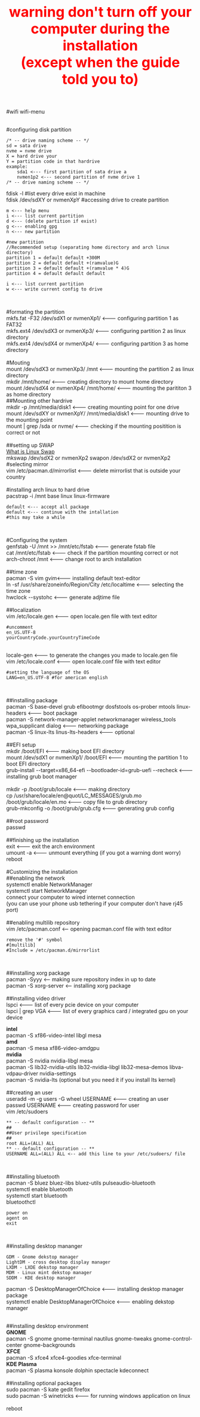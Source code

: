 <div style = "color: red;text-align: center;font-size: 14pt">
<h1>warning don't turn off your computer during the installation</br>
(except when the guide told you to)</h1>
</div>
</br>

#wifi
wifi-menu </br>
</br>

#configuring disk partition</br>

```
/* -- drive naming scheme -- */
sd = sata drive
nvme = nvme drive
X = hard drive your
Y = partition code in that hardrive
example:
    sda1 <--- first partition of sata drive a
    nvmen1p2 <--- second partition of nvme drive 1
/* -- drive naming scheme -- */
```

fdisk -l #list every drive exist in machine</br> 
fdisk /dev/sdXY or nvmenXpY #accessing drive to create partition</br>

```
m <--- help menu
i <--- list current partition
d <--- (delete partition if exist)
g <--- enabling gpg
n <--- new partition

#new partition
//Recommended setup (separating home directory and arch linux directory)
partition 1 = default default +300M
partition 2 = default default +(ramvalue)G
partition 3 = default default +(ramvalue * 4)G
partition 4 = default default default

i <--- list current partition
w <--- write current config to drive
```

</br>

#formating the partition</br>
mkfs.fat -F32 /dev/sdX1 or nvmenXp1/ <--- configuring partition 1 as FAT32</br>
mkfs.ext4 /dev/sdX3 or nvmenXp3/ <--- configuring partition 2 as linux directory</br>
mkfs.ext4 /dev/sdX4 or nvmenXp4/ <--- configuring partition 3 as home directory</br>
</br>
#Mouting</br>
mount /dev/sdX3 or nvmenXp3/ /mnt <--- mounting the partition 2 as linux directory</br>
mkdir /mnt/home/ <--- creating directory to mount home directory</br>
mount /dev/sdX4 or nvmenXp4/ /mnt/home/ <--- mounting the parititon 3 as home directory</br>
##Mounting other hardrive</br>
mkdir -p /mnt/media/disk1 <--- creating mounting point for one drive</br>
mount /dev/sdXY or nvmenXpY/ /mnt/media/disk1 <--- mounting drive to the mounting point</br>
mount | grep /sda or nvme/ <--- checking if the mounting positition is correct or not</br>
</br>
##setting up SWAP</br>
[What is Linux Swap](https://averagelinuxuser.com/linux-swap/)</br>
mkswap /dev/sdX2 or nvmenXp2
swapon /dev/sdX2 or nvmenXp2
</br>
#selecting mirror</br>
vim /etc/pacman.d/mirrorlist <--- delete mirrorlist that is outside your country
</br>
</br>
#installing arch linux to hard drive</br>
pacstrap -i /mnt base linux linux-firmware</br>

```
default <--- accept all package
default <--- continue with the intallation
#this may take a while
```

</br>

#Configuring the system</br>
genfstab -U /mnt >> /mnt/etc/fstab <--- generate fstab file</br>
cat /mnt/etc/fstab <--- check if the partition mounting correct or not</br>
arch-chroot /mnt <--- change root to arch installation</br>
</br>
##time zone</br>
pacman -S vim gvim<--- installing default text-editor</br>
ln -sf /usr/share/zoneinfo/Region/City /etc/localtime <--- selecting the time zone</br>
hwclock --systohc <--- generate adjtime file</br>
</br>
##localization</br>
vim /etc/locale.gen <--- open locale.gen file with text editor</br>

```
#uncomment
en_US.UTF-8
yourCountryCode.yourCountryTimeCode
```

</br>
locale-gen <--- to generate the changes you made to locale.gen file</br>
vim /etc/locale.conf <--- open locale.conf file with text editor</br>

```
#setting the language of the OS
LANG=en_US.UTF-8 #for american english
```

</br>

##installing package</br>
pacman -S base-devel grub efibootmgr dosfstools os-prober mtools linux-headers <--- boot package</br>
pacman -S network-manager-applet networkmanager wireless\_tools wpa\_supplicant dialog <--- networking package</br>
pacman -S linux-lts linus-lts-headers <--- optional</br>
</br>
##EFI setup</br>
mkdir /boot/EFI <--- making boot EFI directory</br>
mount /dev/sdX1 or nvmenXp1/ /boot/EFI <--- mounting the partition 1 to boot EFI directory</br>
grub-install --target=x86\_64-efi --bootloader-id=grub-uefi --recheck <--- installing grub boot manager</br>
</br>
mkdir -p /boot/grub/locale <--- making directory</br>
cp /usr/share/locale/en\@quot/LC_MESSAGES/grub.mo /boot/grub/locale/en.mo <--- copy file to grub directory</br>
grub-mkconfig -o /boot/grub/grub.cfg <--- generating grub config</br>
</br>
##root password</br>
passwd</br>
</br>
##finishing up the installation</br>
exit <--- exit the arch environment</br>
umount -a <--- unmount everything (if you got a warning dont worry)</br>
reboot</br>
</br>
#Customizing the installation</br>
##enabling the network</br>
systemctl enable NetworkManager</br>
systemctl start NetworkManager</br>
connect your computer to wired internet connection</br>
(you can use your phone usb tethering if your computer don't have rj45 port)</br>
</br>
##enabling multilib repository</br>
vim /etc/pacman.conf <-- opening pacman.conf file with text editor</br>

```
remove the '#' symbol
#[multilib]
#Include = /etc/pacman.d/mirrorlist

```
</br>

##installing xorg package</br>
pacman -Syyy <-- making sure repository index in up to date</br>
pacman -S xorg-server <-- installing xorg package</br>
</br>
##installing video driver</br>
lspci <--- list of every pcie device on your computer</br>
lspci | grep VGA <--- list of every graphics card / integrated gpu on your device</br>

<b>intel</b></br>
pacman -S xf86-video-intel libgl mesa</br>
<b>amd</b></br>
pacman -S mesa xf86-video-amdgpu</br>
<b>nvidia</b></br>
pacman -S nvidia nvidia-libgl mesa</br>
pacman -S lib32-nvidia-utils lib32-nvidia-libgl lib32-mesa-demos libva-vdpau-driver nvidia-settings</br>
pacman -S nvidia-lts (optional but you need it if you install lts kernel)</br>
</br>
##creating an user</br>
useradd -m -g users -G wheel USERNAME <--- creating an user</br>
passwd USERNAME <--- creating password for user</br>
vim /etc/sudoers</br>

```
** -- default configuration -- **
##
##User privilege specification
##
root ALL=(ALL) ALL
** -- default configuration -- **
USERNAME ALL=(ALL) ALL <-- add this line to your /etc/sudoers/ file 
```

</br>

##installing bluetooth</br>
pacman -S bluez bluez-libs bluez-utils pulseaudio-bluetooth</br>
systemctl enable bluetooth</br>
systemctl start bluetooth</br>
bluetoothctl</br>

```
power on
agent on
exit
```
</br>

##installing desktop mananger</br>

```
GDM - Gnome dekstop manager
LightDM - cross desktop display manager
LXDM - LXDE dekstop manager
MDM - Linux mint dekstop manager
SDDM - KDE desktop manager
```

pacman -S DesktopManagerOfChoice <--- installing desktop manager package</br>
systemctl enable DesktopManagerOfChoice <--- enabling dekstop manager</br>
</br>

##installing desktop environment</br>
<b>GNOME</b></br>
pacman -S gnome gnome-terminal nautilus gnome-tweaks gnome-control-center gnome-backgrounds</br>
<b>XFCE</b></br>
pacman -S xfce4 xfce4-goodies xfce-terminal</br>
<b>KDE Plasma</b></br>
pacman -S plasma konsole dolphin spectacle kdeconnect</br>
</br>
##installing optional packages</br>
sudo pacman -S kate gedit firefox</br>
sudo pacman -S winetricks <--- for running windows application on linux</br>
</br>
reboot</br>
